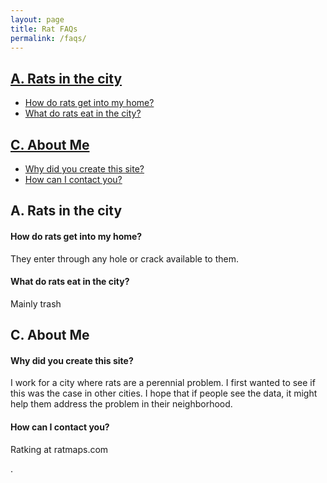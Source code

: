 ```yaml
---
layout: page
title: Rat FAQs
permalink: /faqs/
---
```



## [A. Rats in the city](#rats-in-the-city)

  + [How do rats get into my home?](#home)
  + [What do rats eat in the city?](#eat-what)


## [C. About Me](#about-me)

  + [Why did you create this site?](#why)
  + [How can I contact you?](#contact)



## A. Rats in the city <a id="rats-in-the-city"></a>

#### How do rats get into my home? <a id="home"></a>

They enter through any hole or crack available to them. 


#### What do rats eat in the city? <a id="eat-what"></a>

Mainly trash  



## C. About Me <a id="about-me"></a>

#### Why did you create this site? <a id="why"></a>

I work for a city where rats are a perennial problem. I first wanted to see if this was the case in other cities. I hope that if people see the data, it might help them address the problem in their neighborhood.  


#### How can I contact you? <a id="contact"></a>

Ratking at ratmaps.com



.




